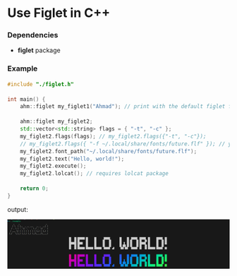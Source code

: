 # Use Figlet in C++

### Dependencies

-   **figlet** package

### Example

```cpp
#include "./figlet.h"

int main() {
    ahm::figlet my_figlet1("Ahmad"); // print with the default figlet font

    ahm::figlet my_figlet2;
    std::vector<std::string> flags = { "-t", "-c" };
    my_figlet2.flags(flags); // my_figlet2.flags({"-t", "-c"});
    // my_figlet2.flags({ "-f ~/.local/share/fonts/future.flf" }); // you can specify the font with .flags() but .font_path() is more simple
    my_figlet2.font_path("~/.local/share/fonts/future.flf");
    my_figlet2.text("Hello, world!");
    my_figlet2.execute();
    my_figlet2.lolcat(); // requires lolcat package

    return 0;
}
```
output:

![output](output.png)